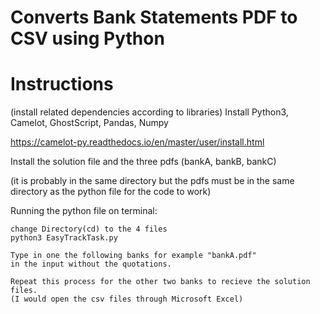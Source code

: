 # Converts Bank Statements PDF to CSV using Python

# Instructions

(install related dependencies according to libraries)
Install Python3, Camelot, GhostScript, Pandas, Numpy

https://camelot-py.readthedocs.io/en/master/user/install.html

Install the solution file and the three pdfs (bankA, bankB, bankC)

(it is probably in the same directory but the pdfs must be in the same directory as the python file for the code to work)

Running the python file on terminal:

    change Directory(cd) to the 4 files
    python3 EasyTrackTask.py

    Type in one the following banks for example "bankA.pdf"
    in the input without the quotations.

    Repeat this process for the other two banks to recieve the solution files.
    (I would open the csv files through Microsoft Excel)









